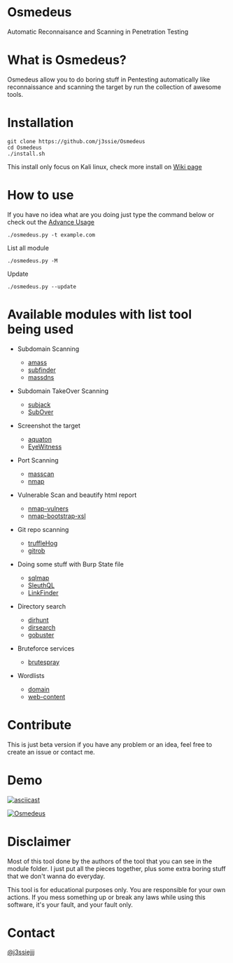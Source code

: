 Osmedeus
============
Automatic Reconnaisance and Scanning in Penetration Testing

# What is Osmedeus?
Osmedeus allow you to do boring stuff in Pentesting automatically like reconnaissance and scanning the target by run the collection of awesome tools.

# Installation
```
git clone https://github.com/j3ssie/Osmedeus
cd Osmedeus
./install.sh
```
This install only focus on Kali linux, check more install on [Wiki page](https://github.com/j3ssie/Osmedeus/wiki)


# How to use
If you have no idea what are you doing just type the command below or check out the [Advance Usage](https://github.com/j3ssie/Osmedeus/wiki/Advanced-Usage)
```
./osmedeus.py -t example.com
```

List all module 
```
./osmedeus.py -M
```

Update 
```
./osmedeus.py --update
```


# Available modules with list tool being used
* Subdomain Scanning
  * [amass](https://github.com/caffix/amass)
  * [subfinder](https://github.com/subfinder/subfinder)
  * [massdns](https://github.com/blechschmidt/massdns)

* Subdomain TakeOver Scanning
  * [subjack](https://github.com/haccer/subjack)
  * [SubOver](https://github.com/Ice3man543/SubOver)

* Screenshot the target
  * [aquaton](https://github.com/michenriksen/aquatone)
  * [EyeWitness](https://github.com/FortyNorthSecurity/EyeWitness)

* Port Scanning
  * [masscan](https://github.com/robertdavidgraham/masscan)
  * [nmap](https://github.com/nmap/nmap)

* Vulnerable Scan and beautify html report
  * [nmap-vulners](https://github.com/vulnersCom/nmap-vulners)
  * [nmap-bootstrap-xsl](https://github.com/honze-net/nmap-bootstrap-xsl/)

* Git repo scanning
  * [truffleHog](https://github.com/dxa4481/truffleHog)
  * [gitrob](https://github.com/michenriksen/gitrob)

* Doing some stuff with Burp State file
  * [sqlmap](https://github.com/sqlmapproject/sqlmap)
  * [SleuthQL](https://github.com/RhinoSecurityLabs/SleuthQL)
  * [LinkFinder](https://github.com/GerbenJavado/LinkFinder)

* Directory search
  * [dirhunt](https://github.com/Nekmo/dirhunt)
  * [dirsearch](https://github.com/maurosoria/dirsearch)
  * [gobuster](https://github.com/OJ/gobuster)

* Bruteforce services
  * [brutespray](https://github.com/x90skysn3k/brutespray)

* Wordlists
  * [domain](https://gist.githubusercontent.com/jhaddix/86a06c5dc309d08580a018c66354a056/raw/96f4e51d96b2203f19f6381c8c545b278eaa0837/all.txt)
  * [web-content](https://gist.githubusercontent.com/jhaddix/b80ea67d85c13206125806f0828f4d10/raw/c81a34fe84731430741e0463eb6076129c20c4c0/content_discovery_all.txt)

# Contribute
This is just beta version if you have any problem or an idea, feel free to create an issue or contact me.

# Demo
[![asciicast](https://asciinema.org/a/ZudWoY9mRbXaqmYqHwB6Ky6lm.svg)](https://asciinema.org/a/ZudWoY9mRbXaqmYqHwB6Ky6lm)

[![Osmedeus](https://img.youtube.com/vi/SnGPedyJvig/0.jpg)](https://www.youtube.com/watch?v=SnGPedyJvig)

# Disclaimer
Most of this tool done by the authors of the tool that you can see in the module folder.
I just put all the pieces together, plus some extra boring stuff that we don't wanna do everyday.

This tool is for educational purposes only. You are responsible for your own actions. If you mess something up or break any laws while using this software, it's your fault, and your fault only.


# Contact
[@j3ssiejjj](https://twitter.com/j3ssiejjj)
